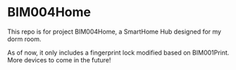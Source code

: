 # BIM004Home

This repo is for project BIM004Home, a SmartHome Hub designed for my dorm room. 

As of now, it only includes a fingerprint lock modified based on BIM001Print. More devices to come in the future!

